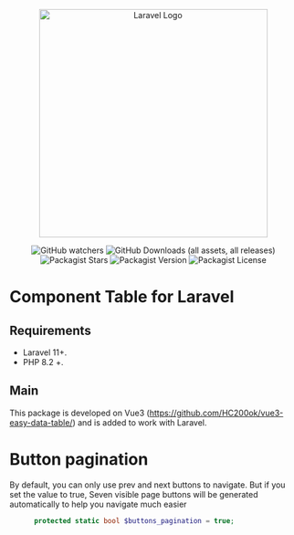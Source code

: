 <p align="center"><a href="https://laravel.com" target="_blank"><img src="https://raw.githubusercontent.com/laravel/art/master/logo-lockup/5%20SVG/2%20CMYK/1%20Full%20Color/laravel-logolockup-cmyk-red.svg" width="400" alt="Laravel Logo"></a></p>

<p align="center">

<div style="text-align: center;">

![GitHub watchers](https://img.shields.io/github/watchers/kovyakin/components)
![GitHub Downloads (all assets, all releases)](https://img.shields.io/github/downloads/kovyakin/components)
![Packagist Stars](https://img.shields.io/packagist/stars/kovyakin/components)
![Packagist Version](https://img.shields.io/packagist/v/kovyakin/components)
![Packagist License](https://img.shields.io/packagist/l/kovyakin/components)

</div>

# Component Table for Laravel

## Requirements

- Laravel 11+.
- PHP 8.2 +.

## Main

This package is developed on Vue3 (https://github.com/HC200ok/vue3-easy-data-table/)
and is added to work with Laravel.

# Button pagination

By default, you can only use prev and next buttons to navigate. But if you set the value to true, Seven visible
page buttons will be generated automatically to help you navigate much easier

```php
      protected static bool $buttons_pagination = true;
```
